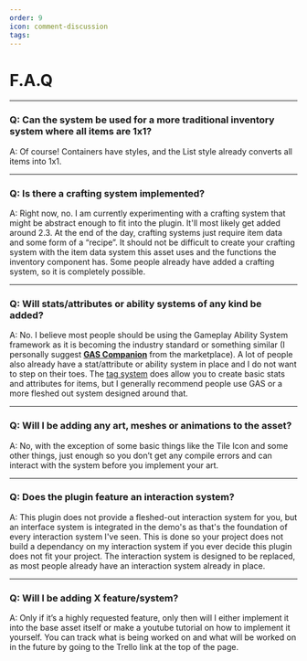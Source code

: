```yaml
---
order: 9
icon: comment-discussion
tags: 
---
```


# F.A.Q

---
### Q: Can the system be used for a more traditional inventory system where all items are 1x1?
A: Of course! Containers have styles, and the List style already converts all items into 1x1.

---
### Q: Is there a crafting system implemented?
A: Right now, no. I am currently experimenting with a crafting system that might be abstract enough to fit into the plugin. It'll most likely get added around 2.3.
At the end of the day, crafting systems just require item data and some form of a “recipe”. It should not be difficult to create your crafting system with the item data system this asset uses and the functions the inventory component has. Some people already have added a crafting system, so it is completely possible.

---
### Q: Will stats/attributes or ability systems of any kind be added?
A: No. I believe most people should be using the Gameplay Ability System framework as it is becoming the industry standard or something similar (I personally suggest <a href="https://www.unrealengine.com/marketplace/en-US/product/gas-companion" target="_blank">**GAS Companion**</a> from the marketplace). A lot of people also already have a stat/attribute or ability system in place and I do not want to step on their toes.
The [tag system](https://inventoryframework.github.io/workinginthesystem/tagsystem/) does allow you to create basic stats and attributes for items, but I generally recommend people use GAS or a more fleshed out system designed around that.

---
### Q: Will I be adding any art, meshes or animations to the asset?
A: No, with the exception of some basic things like the Tile Icon and some other things, just enough so you don’t get any compile errors and can interact with the system before you implement your art.

---
### Q: Does the plugin feature an interaction system?
A: This plugin does not provide a fleshed-out interaction system for you, but an interface system is integrated in the demo's as that's the foundation of every interaction system I've seen. This is done so your project does not build a dependancy on my interaction system if you ever decide this plugin does not fit your project. The interaction system is designed to be replaced, as most people already have an interaction system already in place.

---
### Q: Will I be adding X feature/system?
A: Only if it’s a highly requested feature, only then will I either implement it into the base asset itself or make a youtube tutorial on how to implement it yourself. You can track what is being worked on and what will be worked on in the future by going to the Trello link at the top of the page.
